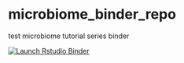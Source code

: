 # microbiome_binder_repo
 test microbiome tutorial series binder
 <!-- badges: start -->
  [![Launch Rstudio Binder](http://mybinder.org/badge_logo.svg)](https://mybinder.org/v2/gh/MADscientist314/microbiome_binder_repo/master?urlpath=rstudio)
  <!-- badges: end -->